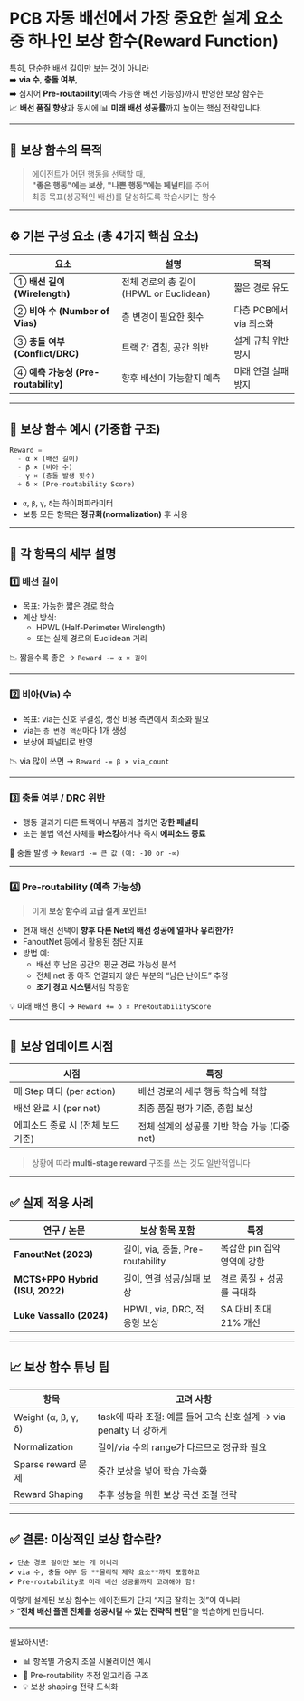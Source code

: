 # **PCB 자동 배선**에서 가장 중요한 설계 요소 중 하나인 **보상 함수(Reward Function)**

특히, 단순한 배선 길이만 보는 것이 아니라  
➡️ **via 수**, **충돌 여부**,  
➡️ 심지어 **Pre-routability**(예측 가능한 배선 가능성)까지 반영한 보상 함수는  
📈 **배선 품질 향상**과 동시에 📊 **미래 배선 성공률**까지 높이는 핵심 전략입니다.

---

## 🎯 보상 함수의 목적

> 에이전트가 어떤 행동을 선택할 때,  
> **"좋은 행동"에는 보상**, **"나쁜 행동"에는 페널티**를 주어  
> 최종 목표(성공적인 배선)를 달성하도록 학습시키는 함수

---

## ⚙️ 기본 구성 요소 (총 4가지 핵심 요소)

| 요소 | 설명 | 목적 |
|------|------|------|
| ① **배선 길이 (Wirelength)** | 전체 경로의 총 길이 (HPWL or Euclidean) | 짧은 경로 유도 |
| ② **비아 수 (Number of Vias)** | 층 변경이 필요한 횟수 | 다층 PCB에서 via 최소화 |
| ③ **충돌 여부 (Conflict/DRC)** | 트랙 간 겹침, 공간 위반 | 설계 규칙 위반 방지 |
| ④ **예측 가능성 (Pre-routability)** | 향후 배선이 가능할지 예측 | 미래 연결 실패 방지 |

---

## 🧮 보상 함수 예시 (가중합 구조)

```python
Reward = 
  - α × (배선 길이)
  - β × (비아 수)
  - γ × (충돌 발생 횟수)
  + δ × (Pre-routability Score)
```

- `α`, `β`, `γ`, `δ`는 하이퍼파라미터
- 보통 모든 항목은 **정규화(normalization)** 후 사용

---

## 📌 각 항목의 세부 설명

### 1️⃣ **배선 길이**

- 목표: 가능한 짧은 경로 학습
- 계산 방식:
  - HPWL (Half-Perimeter Wirelength)
  - 또는 실제 경로의 Euclidean 거리

📉 짧을수록 좋은 → `Reward -= α × 길이`

---

### 2️⃣ **비아(Via) 수**

- 목표: via는 신호 무결성, 생산 비용 측면에서 최소화 필요
- via는 `층 변경 액션`마다 1개 생성
- 보상에 패널티로 반영

📉 via 많이 쓰면 → `Reward -= β × via_count`

---

### 3️⃣ **충돌 여부 / DRC 위반**

- 행동 결과가 다른 트랙이나 부품과 겹치면 **강한 페널티**
- 또는 불법 액션 자체를 **마스킹**하거나 즉시 **에피소드 종료**

🚫 충돌 발생 → `Reward -= 큰 값 (예: -10 or -∞)`

---

### 4️⃣ **Pre-routability (예측 가능성)**

> 이게 **보상 함수의 고급 설계 포인트!**

- 현재 배선 선택이 **향후 다른 Net의 배선 성공에 얼마나 유리한가?**
- FanoutNet 등에서 활용된 첨단 지표
- 방법 예:
  - 배선 후 남은 공간의 평균 경로 가능성 분석
  - 전체 net 중 아직 연결되지 않은 부분의 “남은 난이도” 추정
  - **조기 경고 시스템**처럼 작동함

💡 미래 배선 용이 → `Reward += δ × PreRoutabilityScore`

---

## 🔄 보상 업데이트 시점

| 시점 | 특징 |
|------|------|
| 매 Step 마다 (per action) | 배선 경로의 세부 행동 학습에 적합 |
| 배선 완료 시 (per net) | 최종 품질 평가 기준, 종합 보상 |
| 에피소드 종료 시 (전체 보드 기준) | 전체 설계의 성공률 기반 학습 가능 (다중 net) |

> 상황에 따라 **multi-stage reward** 구조를 쓰는 것도 일반적입니다

---

## ✅ 실제 적용 사례

| 연구 / 논문 | 보상 항목 포함 | 특징 |
|-------------|----------------|------|
| **FanoutNet (2023)** | 길이, via, 충돌, Pre-routability | 복잡한 pin 집약 영역에 강함 |
| **MCTS+PPO Hybrid (ISU, 2022)** | 길이, 연결 성공/실패 보상 | 경로 품질 + 성공률 극대화 |
| **Luke Vassallo (2024)** | HPWL, via, DRC, 적응형 보상 | SA 대비 최대 21% 개선 |

---

## 📈 보상 함수 튜닝 팁

| 항목 | 고려 사항 |
|------|-----------|
| Weight (α, β, γ, δ) | task에 따라 조절: 예를 들어 고속 신호 설계 → via penalty 더 강하게 |
| Normalization | 길이/via 수의 range가 다르므로 정규화 필요 |
| Sparse reward 문제 | 중간 보상을 넣어 학습 가속화 |
| Reward Shaping | 추후 성능을 위한 보상 곡선 조절 전략

---

## ✅ 결론: 이상적인 보상 함수란?

```plaintext
✔️ 단순 경로 길이만 보는 게 아니라  
✔️ via 수, 충돌 여부 등 **물리적 제약 요소**까지 포함하고  
✔️ Pre-routability로 미래 배선 성공률까지 고려해야 함!
```

이렇게 설계된 보상 함수는 에이전트가 단지 “지금 잘하는 것”이 아니라  
⚡ “**전체 배선 플랜 전체를 성공시킬 수 있는 전략적 판단**”을 학습하게 만듭니다.

---

필요하시면:

- 📊 항목별 가중치 조절 시뮬레이션 예시  
- 🧠 Pre-routability 추정 알고리즘 구조  
- 💡 보상 shaping 전략 도식화  
